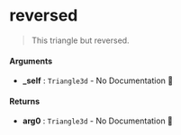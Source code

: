 # reversed

>  This triangle but reversed.

#### Arguments

- **\_self** : `Triangle3d` \- No Documentation 🚧

#### Returns

- **arg0** : `Triangle3d` \- No Documentation 🚧